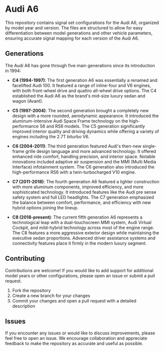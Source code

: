 # Audi A6

This repository contains signal set configurations for the Audi A6, organized by model year and version. The files are structured to allow for easy differentiation between model generations and other vehicle parameters, ensuring accurate signal mapping for each version of the Audi A6.

## Generations

The Audi A6 has gone through five main generations since its introduction in 1994:

- **C4 (1994-1997)**: The first generation A6 was essentially a renamed and facelifted Audi 100. It featured a range of inline-four and V6 engines, with both front-wheel drive and quattro all-wheel drive options. The C4 established the Audi A6 as the brand's mid-size luxury sedan and wagon (Avant).

- **C5 (1997-2004)**: The second generation brought a completely new design with a more rounded, aerodynamic appearance. It introduced the aluminum-intensive Audi Space Frame technology on the high-performance S6 and RS6 models. The C5 generation significantly improved interior quality and driving dynamics while offering a variety of engines including the 2.7T biturbo V6.

- **C6 (2004-2011)**: The third generation featured Audi's then-new single-frame grille design language and more advanced technology. It offered enhanced ride comfort, handling precision, and interior space. Notable innovations included adaptive air suspension and the MMI (Multi Media Interface) infotainment system. The C6 generation also introduced the high-performance RS6 with a twin-turbocharged V10 engine.

- **C7 (2011-2018)**: The fourth generation A6 featured a lighter construction with more aluminum components, improved efficiency, and more sophisticated technology. It introduced features like the Audi pre sense safety system and full LED headlights. The C7 generation emphasized the balance between comfort, performance, and efficiency with new hybrid options joining the lineup.

- **C8 (2018-present)**: The current fifth generation A6 represents a technological leap with a dual-touchscreen MMI system, Audi Virtual Cockpit, and mild-hybrid technology across most of the engine range. The C8 features a more aggressive exterior design while maintaining the executive sedan proportions. Advanced driver assistance systems and connectivity features place it firmly in the modern luxury segment.

## Contributing

Contributions are welcome! If you would like to add support for additional model years or other configurations, please open an issue or submit a pull request.

1. Fork the repository
2. Create a new branch for your changes
3. Commit your changes and open a pull request with a detailed description

## Issues

If you encounter any issues or would like to discuss improvements, please feel free to open an issue. We encourage collaboration and appreciate feedback to make the repository as accurate and useful as possible.
